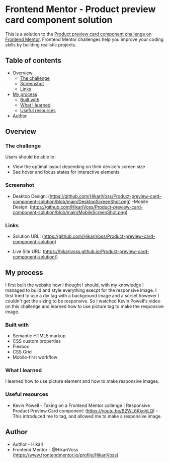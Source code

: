 # Frontend Mentor - Product preview card component solution

This is a solution to the [Product preview card component challenge on Frontend Mentor](https://www.frontendmentor.io/challenges/product-preview-card-component-GO7UmttRfa). Frontend Mentor challenges help you improve your coding skills by building realistic projects. 

## Table of contents

- [Overview](#overview)
  - [The challenge](#the-challenge)
  - [Screenshot](#screenshot)
  - [Links](#links)
- [My process](#my-process)
  - [Built with](#built-with)
  - [What I learned](#what-i-learned)
  - [Useful resources](#useful-resources)
- [Author](#author)


## Overview

### The challenge

Users should be able to:

- View the optimal layout depending on their device's screen size
- See hover and focus states for interactive elements

### Screenshot

- Desktop Design: (https://github.com/HikariVoss/Product-preview-card-component-solution/blob/main/DesktopScreenShot.png)
-Mobile Design: (https://github.com/HikariVoss/Product-preview-card-component-solution/blob/main/MobileScreenShot.png)


### Links

- Solution URL: (https://github.com/HikariVoss/Product-preview-card-component-solution)

- Live Site URL: (https://hikarivoss.github.io/Product-preview-card-component-solution/)

## My process

I first built the website how I thought I should, with my knowledge I managed to build and style everything execpt for the responsive image. I first tried to use a div tag with a background image and a scrset however I couldn't get the sizing to be responsive. So I watched Kevin Powell's video on this challenge and learned how to use picture tag to make the responsive image.

### Built with

- Semantic HTML5 markup
- CSS custom properties
- Flexbox
- CSS Grid
- Mobile-first workflow

### What I learned

I learned how to use picture element and how to make responsive images.

### Useful resources

- Kevin Powell - Taking on a Frontend Mentor callenge | Responsive Product Preview Card component: (https://youtu.be/B2WL6KkqhLQ) - This introduced me to <picture> tag, and allowed me to make a responsive image.

## Author

- Author - Hikari 
- Frontend Mentor - @HikariVoss (https://www.frontendmentor.io/profile/HikariVoss)
